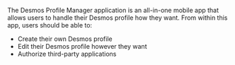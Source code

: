 The Desmos Profile Manager application is an all-in-one mobile app that allows users to handle their Desmos profile how they want. 
From within this app, users should be able to:
- Create their own Desmos profile
- Edit their Desmos profile however they want
- Authorize third-party applications

